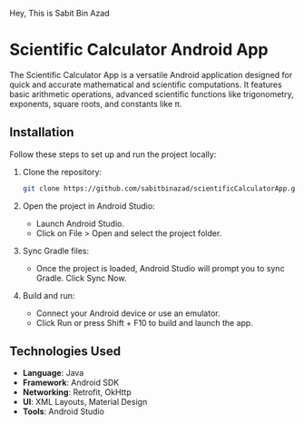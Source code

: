 Hey, This is Sabit Bin Azad

# Scientific Calculator Android App
The Scientific Calculator App is a versatile Android application designed for quick and accurate mathematical and scientific computations. It features basic arithmetic operations, advanced scientific functions like trigonometry, exponents, square roots, and constants like π. 


## Installation
Follow these steps to set up and run the project locally:

1. Clone the repository:
   ```bash
   git clone https://github.com/sabitbinazad/scientificCalculatorApp.git

2. Open the project in Android Studio:
    - Launch Android Studio.
    - Click on File > Open and select the project folder.

3. Sync Gradle files:
    - Once the project is loaded, Android Studio will prompt you to sync Gradle. Click Sync Now.

4. Build and run:
    - Connect your Android device or use an emulator.
    - Click Run or press Shift + F10 to build and launch the app.

## Technologies Used
- **Language**: Java
- **Framework**: Android SDK
- **Networking**: Retrofit, OkHttp
- **UI**: XML Layouts, Material Design
- **Tools**: Android Studio

